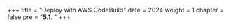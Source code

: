 +++
title = "Deploy with AWS CodeBuild"
date = 2024
weight = 1
chapter = false
pre = "<b>5.1. </b>"
+++
